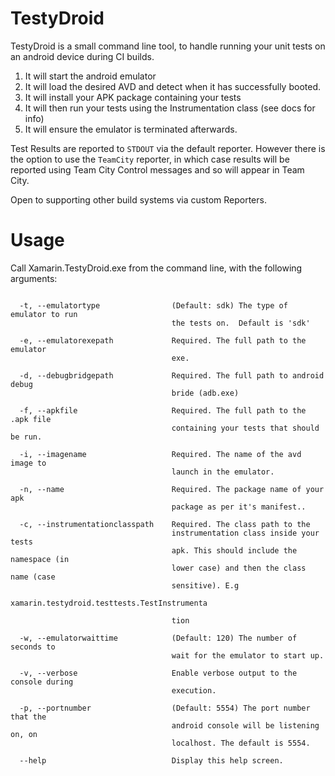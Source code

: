# TestyDroid

TestyDroid is a small command line tool, to handle running your unit tests on an android device during CI builds.

1. It will start the android emulator
2. It will load the desired AVD and detect when it has successfully booted.
4. It will install your APK package containing your tests
5. It will then run your tests using the Instrumentation class (see docs for info)
6. It will ensure the emulator is terminated afterwards.


Test Results are reported to `STDOUT` via the default reporter.
However there is the option to use the `TeamCity` reporter, in which case results will be reported using Team City Control messages and so will appear in Team City.

Open to supporting other build systems via custom Reporters.


# Usage

Call Xamarin.TestyDroid.exe from the command line, with the following arguments:

```

  -t, --emulatortype                (Default: sdk) The type of emulator to run
                                    the tests on.  Default is 'sdk'

  -e, --emulatorexepath             Required. The full path to the emulator
                                    exe.

  -d, --debugbridgepath             Required. The full path to android debug
                                    bride (adb.exe)

  -f, --apkfile                     Required. The full path to the .apk file
                                    containing your tests that should be run.

  -i, --imagename                   Required. The name of the avd image to
                                    launch in the emulator.

  -n, --name                        Required. The package name of your apk
                                    package as per it's manifest..

  -c, --instrumentationclasspath    Required. The class path to the
                                    instrumentation class inside your tests
                                    apk. This should include the namespace (in
                                    lower case) and then the class name (case
                                    sensitive). E.g
                                    xamarin.testydroid.testtests.TestInstrumenta

                                    tion

  -w, --emulatorwaittime            (Default: 120) The number of seconds to
                                    wait for the emulator to start up.

  -v, --verbose                     Enable verbose output to the console during
                                    execution.

  -p, --portnumber                  (Default: 5554) The port number that the
                                    android console will be listening on, on
                                    localhost. The default is 5554.

  --help                            Display this help screen.

```

